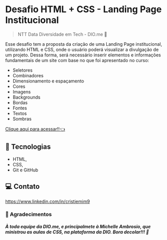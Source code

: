 # Desafio HTML + CSS - Landing Page Institucional                     

> NTT Data Diversidade em Tech - DIO.me 🧐



Esse desafio tem a proposta da criação de uma Landing Page institucional, utilizando HTML e CSS, onde o usuário poderá visualizar a divulgação de um projeto. Dessa forma, será necessário inserir elementos e informações fundamentais de um site com base no que foi apresentado no curso: 

- Seletores
- Combinadores
- Dimensionamento e espaçamento
- Cores
- Imagens
- Backgrounds
- Bordas
- Fontes
- Textos
- Sombras
    

[Clique aqui para acessar!!👈](https://tiemi9.github.io/DIO_NTTData-CSS)

## 📡 Tecnologias

- HTML,
- CSS,
-  Git e GitHub 

##  💻 Contato

https://www.linkedin.com/in/cristiemim9

 ### 🎉 Agradecimentos 
##### À toda equipe da DIO.me, e principalmete à Michelle Ambrosio, que ministrou as aulas de CSS, na plataforma da DIO. Bora decolar!!! 🚀